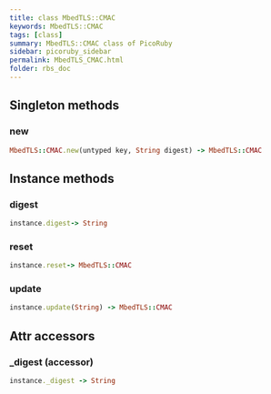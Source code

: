 ```yaml
---
title: class MbedTLS::CMAC
keywords: MbedTLS::CMAC
tags: [class]
summary: MbedTLS::CMAC class of PicoRuby
sidebar: picoruby_sidebar
permalink: MbedTLS_CMAC.html
folder: rbs_doc
---
```

## Singleton methods
### new

```ruby
MbedTLS::CMAC.new(untyped key, String digest) -> MbedTLS::CMAC
```
## Instance methods
### digest

```ruby
instance.digest-> String
```
### reset

```ruby
instance.reset-> MbedTLS::CMAC
```
### update

```ruby
instance.update(String) -> MbedTLS::CMAC
```
## Attr accessors
### _digest (accessor)
```ruby
instance._digest -> String
```

